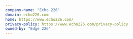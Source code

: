 ```yaml
---
company-name: "Echo 226"
domain: echo226.com
home: https://www.echo226.com/
privacy-policy: https://www.echo226.com/privacy-policy
owned-by: "Edge 226"
---
```




